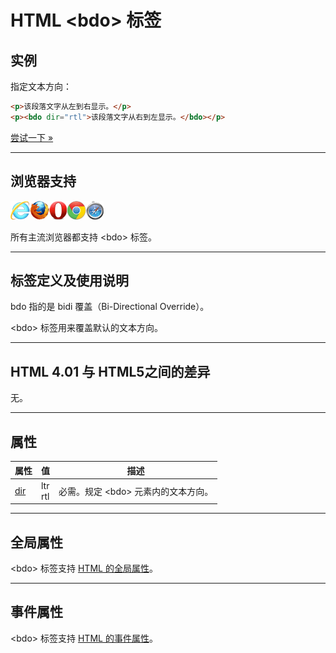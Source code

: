 # HTML &lt;bdo&gt; 标签

## 实例

指定文本方向：

```HTML
<p>该段落文字从左到右显示。</p> 
<p><bdo dir="rtl">该段落文字从右到左显示。</bdo></p>
```

[尝试一下 »](http://www.runoob.com/try/try.php?filename=tryhtml_bdo)

--------

## 浏览器支持

![Internet Explorer](images/compatible_ie.gif)![Firefox](images/compatible_firefox.gif)![Opera](images/compatible_opera.gif)![Google Chrome](images/compatible_chrome.gif)![Safari](images/compatible_safari.gif)

所有主流浏览器都支持 &lt;bdo&gt; 标签。

--------

## 标签定义及使用说明

bdo 指的是 bidi 覆盖（Bi-Directional Override）。

&lt;bdo&gt; 标签用来覆盖默认的文本方向。

--------

## HTML 4.01 与 HTML5之间的差异

无。

--------

## 属性

| 属性 | 值 | 描述 |
| ---- | ---- | ---- |
| [dir](att-bdo-dir.html) | ltr<br/>rtl | 必需。规定 &lt;bdo&gt; 元素内的文本方向。 |

--------

## 全局属性

&lt;bdo&gt; 标签支持 [HTML 的全局属性](003_ref-standardattributes.md)。

--------

## 事件属性

&lt;bdo&gt; 标签支持 [HTML 的事件属性](004_ref-eventattributes.md)。
